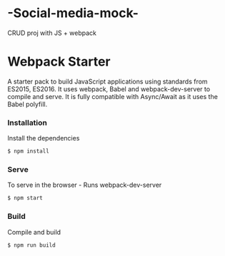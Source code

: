 # -Social-media-mock-
CRUD proj with JS + webpack

# Webpack Starter

A starter pack to build JavaScript applications using standards from ES2015, ES2016.
It uses webpack, Babel and webpack-dev-server to compile and serve. 
It is fully compatible with Async/Await as it uses the Babel polyfill.

### Installation

Install the dependencies

```sh
$ npm install
```

### Serve
To serve in the browser  - Runs webpack-dev-server

```sh
$ npm start
```

### Build
Compile and build

```sh
$ npm run build
```

